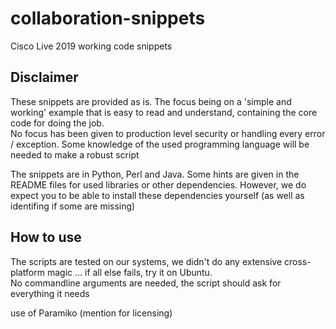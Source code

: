 # collaboration-snippets
Cisco Live 2019 working code snippets

## Disclaimer
These snippets are provided as is.  The focus being on a 'simple and working' example that is easy to 
read and understand, containing the core code for doing the job.  
No focus has been given to production level security or handling every error / exception. Some knowledge of the used 
programming language will be needed to make a robust script 

The snippets are in Python, Perl and Java.  Some hints are given in the README files for used libraries 
or other dependencies. However, we do expect you to be able to install these dependencies yourself 
(as well as identifing if some are missing)

## How to use
The scripts are tested on our systems, we didn't do any extensive cross-platform magic ... if all else fails, 
try it on Ubuntu.  
No commandline arguments are needed, the script should ask for everything it needs

use of Paramiko (mention for licensing)